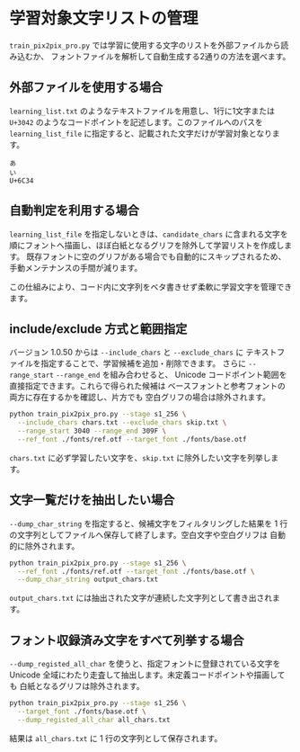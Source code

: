 # 学習対象文字リストの管理

`train_pix2pix_pro.py` では学習に使用する文字のリストを外部ファイルから読み込むか、
フォントファイルを解析して自動生成する2通りの方法を選べます。

## 外部ファイルを使用する場合

`learning_list.txt` のようなテキストファイルを用意し、1行に1文字または
`U+3042` のようなコードポイントを記述します。このファイルへのパスを
`learning_list_file` に指定すると、記載された文字だけが学習対象となります。

```
あ
い
U+6C34
```

## 自動判定を利用する場合

`learning_list_file` を指定しないときは、`candidate_chars` に含まれる文字を
順にフォントへ描画し、ほぼ白紙となるグリフを除外して学習リストを作成します。
既存フォントに空のグリフがある場合でも自動的にスキップされるため、
手動メンテナンスの手間が減ります。

この仕組みにより、コード内に文字列をベタ書きせず柔軟に学習文字を管理できます。

## include/exclude 方式と範囲指定

バージョン 1.0.50 からは ``--include_chars`` と ``--exclude_chars`` に
テキストファイルを指定することで、学習候補を追加・削除できます。
さらに ``--range_start`` ``--range_end`` を組み合わせると、
Unicode コードポイント範囲を直接指定できます。これらで得られた候補は
ベースフォントと参考フォントの両方に存在するかを確認し、片方でも
空白グリフの場合は除外されます。

```bash
python train_pix2pix_pro.py --stage s1_256 \
  --include_chars chars.txt --exclude_chars skip.txt \
  --range_start 3040 --range_end 309F \
  --ref_font ./fonts/ref.otf --target_font ./fonts/base.otf
```

``chars.txt`` に必ず学習したい文字を、``skip.txt`` に除外したい文字を列挙します。

## 文字一覧だけを抽出したい場合

``--dump_char_string`` を指定すると、候補文字をフィルタリングした結果を
1 行の文字列としてファイルへ保存して終了します。空白文字や空白グリフは
自動的に除外されます。

```bash
python train_pix2pix_pro.py --stage s1_256 \
  --ref_font ./fonts/ref.otf --target_font ./fonts/base.otf \
  --dump_char_string output_chars.txt
```

``output_chars.txt`` には抽出された文字が連続した文字列として書き出されます。

## フォント収録済み文字をすべて列挙する場合

``--dump_registed_all_char`` を使うと、指定フォントに登録されている文字を
Unicode 全域にわたり走査して抽出します。未定義コードポイントや描画しても
白紙となるグリフは除外されます。

```bash
python train_pix2pix_pro.py --stage s1_256 \
  --target_font ./fonts/base.otf \
  --dump_registed_all_char all_chars.txt
```

結果は ``all_chars.txt`` に 1 行の文字列として保存されます。
